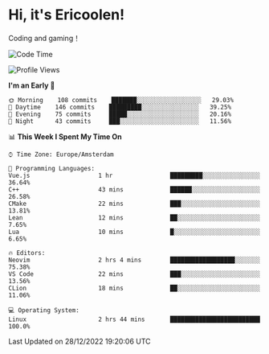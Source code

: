 # Hi, it's Ericoolen!
Coding and gaming！

<!--START_SECTION:waka-->
![Code Time](http://img.shields.io/badge/Code%20Time-590%20hrs%2011%20mins-blue)

![Profile Views](http://img.shields.io/badge/Profile%20Views-4-blue)

**I'm an Early 🐤** 

```text
🌞 Morning    108 commits    ███████░░░░░░░░░░░░░░░░░░   29.03% 
🌆 Daytime    146 commits    █████████░░░░░░░░░░░░░░░░   39.25% 
🌃 Evening    75 commits     █████░░░░░░░░░░░░░░░░░░░░   20.16% 
🌙 Night      43 commits     ███░░░░░░░░░░░░░░░░░░░░░░   11.56%

```


📊 **This Week I Spent My Time On** 

```text
⌚︎ Time Zone: Europe/Amsterdam

💬 Programming Languages: 
Vue.js                   1 hr                █████████░░░░░░░░░░░░░░░░   36.64% 
C++                      43 mins             ██████░░░░░░░░░░░░░░░░░░░   26.58% 
CMake                    22 mins             ███░░░░░░░░░░░░░░░░░░░░░░   13.81% 
Lean                     12 mins             ██░░░░░░░░░░░░░░░░░░░░░░░   7.65% 
Lua                      10 mins             █░░░░░░░░░░░░░░░░░░░░░░░░   6.65%

🔥 Editors: 
Neovim                   2 hrs 4 mins        ██████████████████░░░░░░░   75.38% 
VS Code                  22 mins             ███░░░░░░░░░░░░░░░░░░░░░░   13.56% 
CLion                    18 mins             ██░░░░░░░░░░░░░░░░░░░░░░░   11.06%

💻 Operating System: 
Linux                    2 hrs 44 mins       █████████████████████████   100.0%

```


 Last Updated on 28/12/2022 19:20:06 UTC
<!--END_SECTION:waka-->

